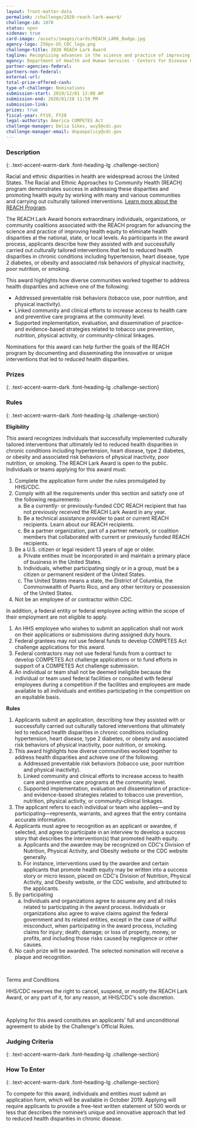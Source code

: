 ```yaml
---
layout: front-matter-data
permalink: /challenge/2020-reach-lark-award/
challenge-id: 1070
status: open
sidenav: true
card-image: /assets/images/cards/REACH_LARK_Badge.jpg
agency-logo: 256px-US_CDC_logo.png
challenge-title: 2020 REACH Lark Award
tagline: Recognizing advances in the science and practice of improving health equity.
agency: Department of Health and Human Services - Centers for Disease Control and Prevention
partner-agencies-federal: 
partners-non-federal: 
external-url:
total-prize-offered-cash:
type-of-challenge: Nominations
submission-start: 2019/12/01 12:00 AM 
submission-end: 2020/01/28 11:59 PM 
submission-link:  
prizes: true
fiscal-year: FY19, FY20
legal-authority: America COMPETES Act
challenge-manager: Delia Sikes, wuy5@cdc.gov
challenge-manager-email: dnpaopolicy@cdc.gov
---
```




<!-- Description start -->
### Description
{: .text-accent-warm-dark .font-heading-lg .challenge-section}

<p>Racial and ethnic disparities in health are widespread across the United States. The Racial and Ethnic Approaches to Community Health (REACH) program demonstrates success in addressing these disparities and promoting health equity by working with many and various communities and carrying out culturally tailored interventions. <a href="https://www.cdc.gov/nccdphp/dnpao/state-local-programs/reach/index.htm">Learn more about the REACH Program</a>.</p>
<p>The REACH Lark Award honors extraordinary individuals, organizations, or community coalitions associated with the REACH program for advancing the science and practice of improving health equity to eliminate health disparities at the national, state, or local levels. As participants in the award process, applicants describe how they assisted with and successfully carried out culturally tailored interventions that led to reduced health disparities in chronic conditions including hypertension, heart disease, type 2 diabetes, or obesity and associated risk behaviors of physical inactivity, poor nutrition, or smoking.</p>
<p>This award highlights how diverse communities worked together to address health disparities and achieve one of the following:</p>
<ul>
<li>Addressed preventable risk behaviors (tobacco use, poor nutrition, and physical inactivity).</li>
<li>Linked community and clinical efforts to increase access to health care and preventive care programs at the community level.</li>
<li>Supported implementation, evaluation, and dissemination of practice- and evidence-based strategies related to tobacco use prevention, nutrition, physical activity, or community-clinical linkages.</li>
</ul>
<p>Nominations for this award can help further the goals of the REACH program by documenting and disseminating the innovative or unique interventions that led to reduced health disparities.</p>

<!-- Prizes start -->
### Prizes
{: .text-accent-warm-dark .font-heading-lg .challenge-section}



<!-- Rules start -->
### Rules 
{: .text-accent-warm-dark .font-heading-lg .challenge-section}

<p><strong>Eligibility</strong></p>
<p>This award recognizes individuals that successfully implemented culturally tailored interventions that ultimately led to reduced health disparities in chronic conditions including hypertension, heart disease, type 2 diabetes, or obesity and associated risk behaviors of physical inactivity, poor nutrition, or smoking. The REACH Lark Award is open to the public. Individuals or teams applying for this award must:</p>
<ol>
<li>Complete the application form under the rules promulgated by HHS/CDC.</li>
<li>Comply with all the requirements under this section and satisfy one of the following requirements:
<ol style="list-style-type: lower-alpha;">
<li>Be a currently- or previously-funded CDC REACH recipient that has not previously received the REACH Lark Award in any year.</li>
<li>Be a technical assistance provider to past or current REACH recipients. Learn about our REACH recipients.</li>
<li>Be a partner organization, part of a partner network, or coalition members that collaborated with current or previously funded REACH recipients.</li>
</ol>
</li>
<li>Be a U.S. citizen or legal resident 13 years of age or older.
<ol style="list-style-type: lower-alpha;">
<li>Private entities must be incorporated in and maintain a primary place of business in the United States.</li>
<li>Individuals, whether participating singly or in a group, must be a citizen or permanent resident of the United States.</li>
<li>The United States means a state, the District of Columbia, the Commonwealth of Puerto Rico, and any other territory or possession of the United States.</li>
</ol>
</li>
<li>Not be an employee of or contractor within CDC.</li>
</ol>
<p>In addition, a federal entity or federal employee acting within the scope of their employment are not eligible to apply.</p>
<ol>
<li>An HHS employee who wishes to submit an application shall not work on their applications or submissions during assigned duty hours.</li>
<li>Federal grantees may not use federal funds to develop COMPETES Act challenge applications for this award.</li>
<li>Federal contractors may not use federal funds from a contract to develop COMPETES Act challenge applications or to fund efforts in support of a COMPETES Act challenge submission.</li>
<li>An individual or team shall not be deemed ineligible because the individual or team used federal facilities or consulted with federal employees during a competition if the facilities and employees are made available to all individuals and entities participating in the competition on an equitable basis.</li>
</ol>
<p><strong>Rules</strong></p>
<ol>
<li>Applicants submit an application, describing how they assisted with or successfully carried out culturally tailored interventions that ultimately led to reduced health disparities in chronic conditions including hypertension, heart disease, type 2 diabetes, or obesity and associated risk behaviors of physical inactivity, poor nutrition, or smoking.</li>
<li>This award highlights how diverse communities worked together to address health disparities and achieve one of the following:
<ol style="list-style-type: lower-alpha;">
<li>Addressed preventable risk behaviors (tobacco use, poor nutrition and physical inactivity).</li>
<li>Linked community and clinical efforts to increase access to health care and preventive care programs at the community level.</li>
<li>Supported implementation, evaluation and dissemination of practice- and evidence-based strategies related to tobacco use prevention, nutrition, physical activity, or community-clinical linkages.</li>
</ol>
</li>
<li>The applicant refers to each individual or team who applies&mdash;and by participating&mdash;represents, warrants, and agrees that the entry contains accurate information.</li>
<li>Applicants must agree to recognition as an applicant or awardee, if selected, and agree to participate in an interview to develop a success story that describes the intervention(s) that promoted health equity.
<ol style="list-style-type: lower-alpha;">
<li>Applicants and the awardee may be recognized on CDC's Division of Nutrition, Physical Activity, and Obesity website or the CDC website generally.</li>
<li>For instance, interventions used by the awardee and certain applicants that promote health equity may be written into a success story or micro lesson, placed on CDC's Division of Nutrition, Physical Activity, and Obesity website, or the CDC website, and attributed to the applicants.</li>
</ol>
</li>
<li>By participating
<ol style="list-style-type: lower-alpha;">
<li>Individuals and organizations agree to assume any and all risks related to participating in the award process. Individuals or organizations also agree to waive claims against the federal government and its related entities, except in the case of willful misconduct, when participating in the award process, including claims for injury; death; damage; or loss of property, money, or profits, and including those risks caused by negligence or other causes.</li>
</ol>
</li>
<li>No cash prize will be awarded. The selected nomination will receive a plaque and recognition.</li>
</ol>
<p>&nbsp;</p>
<p>Terms and Conditions</p>
<p>HHS/CDC reserves the right to cancel, suspend, or modify the REACH Lark Award, or any part of it, for any reason, at HHS/CDC's sole discretion.</p>
<p>&nbsp;</p>
<p>Applying for this award constitutes an applicants' full and unconditional agreement to abide by the Challenge's Official Rules.</p>

<!-- Judging start -->
### Judging Criteria
{: .text-accent-warm-dark .font-heading-lg .challenge-section}


<!--  How To Enter start -->
### How To Enter
{: .text-accent-warm-dark .font-heading-lg .challenge-section}

<p>To compete for this award, individuals and entities must submit an application form, which will be available in October 2019. Applying will require applicants to provide a free-text written statement of 500 words or less that describes the nominee&rsquo;s unique and innovative approach that led to reduced health disparities in chronic disease.</p>
